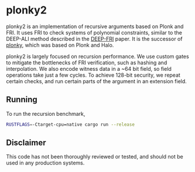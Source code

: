 # plonky2

plonky2 is an implementation of recursive arguments based on Plonk and FRI. It uses FRI to check systems of polynomial constraints, similar to the DEEP-ALI method described in the [DEEP-FRI](https://arxiv.org/abs/1903.12243) paper. It is the successor of [plonky](https://github.com/mir-protocol/plonky), which was based on Plonk and Halo.

plonky2 is largely focused on recursion performance. We use custom gates to mitigate the bottlenecks of FRI verification, such as hashing and interpolation. We also encode witness data in a ~64 bit field, so field operations take just a few cycles. To achieve 128-bit security, we repeat certain checks, and run certain parts of the argument in an extension field.


## Running

To run the recursion benchmark,

```sh
RUSTFLAGS=-Ctarget-cpu=native cargo run --release
```


## Disclaimer

This code has not been thoroughly reviewed or tested, and should not be used in any production systems.

